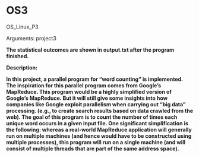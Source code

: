 # OS3
OS_Linux_P3

Arguments: project3 <input-file> <n> <b>

The statistical outcomes are shown in output.txt after the program finished.

Description:

In this project,  a parallel program for “word counting” is implemented. The inspiration for this parallel program comes from Google’s MapReduce. This program would be a highly simplified version of Google’s MapReduce. But it will still give some insights into how companies like Google exploit parallelism when carrying out “big data” processing. (e.g., to create search results based on data crawled from the web). The goal of this program is to count the number of times each unique word occurs in a given input file. One significant simplification is the following: whereas a real-world MapReduce application will generally run on multiple machines (and hence would have to be constructed using multiple processes), this program will run on a single machine (and will consist of multiple threads that are part of the same address space).
